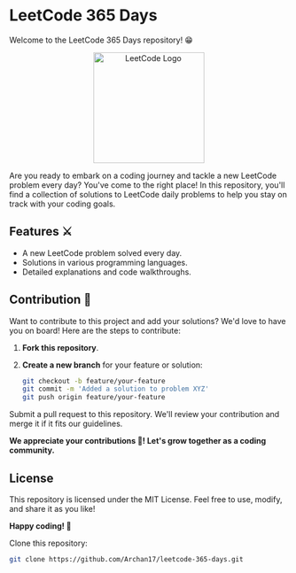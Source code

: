 # LeetCode 365 Days

Welcome to the LeetCode 365 Days repository! 😁

<p align="center">
  <img src="https://user-images.githubusercontent.com/63964149/152531278-5e01909d-0c2e-412a-8acc-4a06863c244d.png" alt="LeetCode Logo" width="200">
</p>

Are you ready to embark on a coding journey and tackle a new LeetCode problem every day? You've come to the right place! In this repository, you'll find a collection of solutions to LeetCode daily problems to help you stay on track with your coding goals.

## Features ⚔️

- A new LeetCode problem solved every day.
- Solutions in various programming languages.
- Detailed explanations and code walkthroughs.

## Contribution 🤝

Want to contribute to this project and add your solutions? We'd love to have you on board! Here are the steps to contribute:

1. **Fork this repository**.

2. **Create a new branch** for your feature or solution:
   ```bash
   git checkout -b feature/your-feature
   git commit -m 'Added a solution to problem XYZ'
   git push origin feature/your-feature

Submit a pull request to this repository. We'll review your contribution and merge it if it fits our guidelines.

**We appreciate your contributions 🤝! Let's grow together as a coding community.**


## License
This repository is licensed under the MIT License. Feel free to use, modify, and share it as you like!

**Happy coding! 🎉**

Clone this repository:
```bash
git clone https://github.com/Archan17/leetcode-365-days.git

